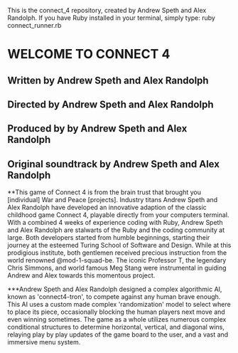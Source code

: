 This is the connect_4 repository, created by Andrew Speth and Alex Randolph.
If you have Ruby installed in your terminal, simply type: ruby connect_runner.rb


# WELCOME TO CONNECT 4
## Written by Andrew Speth and Alex Randolph
## Directed by Andrew Speth and Alex Randolph
## Produced by by Andrew Speth and Alex Randolph
## Original soundtrack by Andrew Speth and Alex Randolph

**This game of Connect 4 is from the brain trust that brought you [individual] War and Peace [projects].  Industry titans Andrew Speth and Alex Randolph have developed an innovative adaption of the classic childhood game Connect 4, playable directly from your computers terminal.  With a combined 4 weeks of experience coding with Ruby, Andrew Speth and Alex Randolph are stalwarts of the Ruby and the coding community at large.  Both developers started from humble beginnings, starting their journey at the esteemed Turing School of Software and Design.  While at this prodigious institute, both gentlemen received precious instruction from the world renowned @mod-1-squad-be. The iconic Professor T, the legendary Chris Simmons, and world famous Meg Stang were instrumental in guiding Andrew and Alex towards this momentous project.

***Andrew Speth and Alex Randolph designed a complex algorithmic AI, known as 'connect4-tron', to compete against any human brave enough.  This AI uses a custom made complex 'randomization' model to select where to place its piece, occasionally blocking the human players next move and even winning sometimes.  The game as a whole utilizes numerous complex conditional structures to determine horizontal, vertical, and diagonal wins, relaying play by play updates of the game board to the user, and a vast and immersive menu system.
